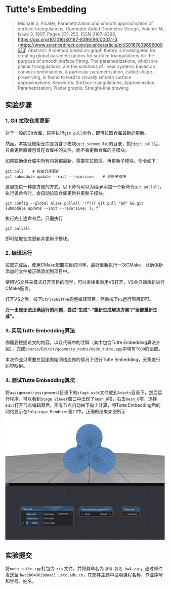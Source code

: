 # Tutte's Embedding

> Michael S. Floater,
> Parametrization and smooth approximation of surface triangulations,
> Computer Aided Geometric Design,
> Volume 14, Issue 3,
> 1997,
> Pages 231-250,
> ISSN 0167-8396,
> https://doi.org/10.1016/S0167-8396(96)00031-3.
> (https://www.sciencedirect.com/science/article/pii/S0167839696000313)
> Abstract: A method based on graph theory is investigated for creating global parametrizations for surface triangulations for the purpose of smooth surface fitting. The parametrizations, which are planar triangulations, are the solutions of linear systems based on convex combinations. A particular parametrization, called shape-preserving, is found to lead to visually smooth surface approximations.
> Keywords: Surface triangulations; Approximation; Parametrization; Planar graphs; Straight-line drawing



## 实验步骤

### 1. Git 拉取仓库更新

对于一般的Git仓库，只需执行`git pull`命令，即可拉取仓库最新的更新。

然而，本实验框架仓库是包含子模块(`git submodule`)的目录，执行`git pull`后，只会更新直接包含在仓库中的文件，而不会更新仓库的子模块。

如果要确保仓库中所有内容都最新，需要在拉取后，再更新子模块。命令如下：

```shell
git pull    # 拉取仓库更新
git submodule update --init --recursive    # 更新子模块
```

这里提供一种更方便的方式。以下命令可以为给git添加一个新命令`git pullall`，执行该命令时，会自动拉取仓库更新并更新子模块。

```shell
git config --global alias.pullall '!f(){ git pull "$@" && git submodule update --init --recursive; }; f'
```

执行完上述命令后，只需执行

```shell
git pullall
```

即可拉取仓库更新并更新子模块。

### 2. 编译运行

拉取完成后，使用CMake配置项目的同学，最好重新执行一次CMake，以确保新添加的文件被正确添加到项目中。

使用VS文件夹模式打开项目的同学，可以直接重新用VS打开，VS会自动重新进行CMake配置。

打开VS之后，按下`Ctrl+Shift+B`完整编译项目，然后按下`F5`运行项目即可。

**万一出现无法正确运行的问题，尝试“生成”-“重新生成解决方案”/“全部重新生成”。**

### 3. 实现Tutte Embedding算法

你需要根据论文的内容，以及代码中的注释（其中包含Tutte Embedding算法介绍），完成`source/Editor/geometry_nodes/node_tutte.cpp`中带有`TODO`的函数。

本次作业只需要在固定原始网格边界的情况下进行Tutte Embedding，无需进行边界映射。

### 4. 测试Tutte Embedding算法

将`assignment/assignment4`目录下的`stage.usdc`文件放到`Assets`目录下，然后运行程序，可以看到`Stage Viewer`窗口中出现了`mesh_0`项，右击`mesh_0`项，选择`Edit`打开节点编辑器后，所有节点自动由下向上计算，将Tutte Embedding后的网格显示在`Polyscope Renderer`窗口中。正确的结果如图所示

![image](../../images/assignment_4_1.png)

## 实验提交

将`node_tutte.cpp`打包为 `zip` 文件，并将其命名为 `学号_姓名_hw4.zip`，通过邮件发送至 `hwc20040629@mail.ustc.edu.cn`，在邮件主题中注明课程名称、作业序号和学号、姓名。
